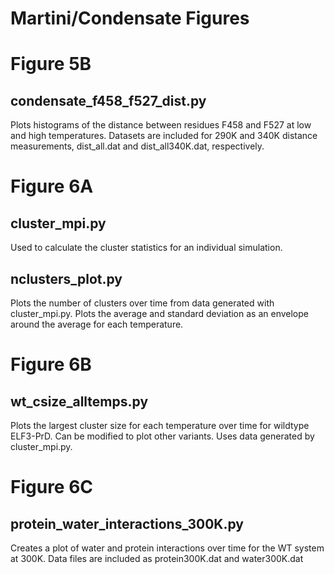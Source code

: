 # Martini/Condensate Figures

# Figure 5B
## condensate_f458_f527_dist.py
Plots histograms of the distance between residues F458 and F527 at low and high temperatures.
Datasets are included for 290K and 340K distance measurements, dist_all.dat and dist_all340K.dat, respectively.

# Figure 6A
## cluster_mpi.py
Used to calculate the cluster statistics for an individual simulation.
## nclusters_plot.py
Plots the number of clusters over time from data generated with cluster_mpi.py. Plots the average and standard deviation as an envelope around the average for each temperature.

# Figure 6B
## wt_csize_alltemps.py
Plots the largest cluster size for each temperature over time for wildtype ELF3-PrD. Can be modified to plot other variants. Uses data generated by cluster_mpi.py.

# Figure 6C
## protein_water_interactions_300K.py
Creates a plot of water and protein interactions over time for the WT system at 300K. Data files are included as protein300K.dat and water300K.dat
